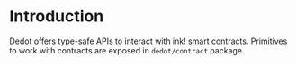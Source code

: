 # Introduction

Dedot offers type-safe APIs to interact with ink! smart contracts. Primitives to work with contracts are exposed in `dedot/contract` package.
